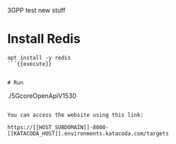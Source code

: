 3GPP test new stuff


# Install Redis
```
apt install -y redis
```{{execute}}


# Run
```
./5GcoreOpenApiV1530 
```{{execute}}

You can access the website using this link:

https://[[HOST_SUBDOMAIN]]-8080-[[KATACODA_HOST]].environments.katacoda.com/targets


